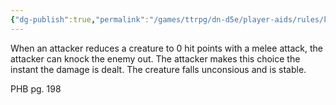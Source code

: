 ```yaml
---
{"dg-publish":true,"permalink":"/games/ttrpg/dn-d5e/player-aids/rules/knocking-a-creature-out/","tags":["ttrpg/dnd/5e","Rules"],"noteIcon":""}
---
```


When an attacker reduces a creature to 0 hit points with a melee attack, the attacker can knock the enemy out. The attacker makes this choice the instant the damage is dealt. The creature falls unconsious and is stable.

PHB pg. 198